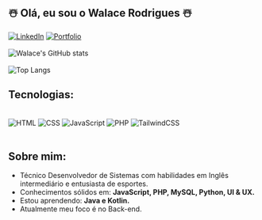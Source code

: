## ☃️ Olá, eu sou o Walace Rodrigues ☃️
[![LinkedIn](https://img.shields.io/badge/LinkedIn-0077B5?style=for-the-badge&logo=linkedin&logoColor=white)](https://www.linkedin.com/in/walace-rodrigues/)
[![Portfolio](https://img.shields.io/badge/Portfolio-%23000000.svg?style=for-the-badge&logo=firefox&logoColor=#FF7139)](https://walace-rodrigues.github.io/portfolio/)<br/><br/>
![Walace's GitHub stats](https://github-readme-stats.vercel.app/api?username=walace-rodrigues&show_icons=true&theme=tokyonight)<br/><br/>
![Top Langs](https://github-readme-stats.vercel.app/api/top-langs/?username=walace-rodrigues&layout=compact)

## Tecnologias:
<div display="inline_block"><br/>
     <img align="center" alt="HTML" src="https://img.shields.io/badge/html5-%23E34F26.svg?style=for-the-badge&logo=html5&logoColor=white">
     <img align="center" alt="CSS" src="https://img.shields.io/badge/css3-%231572B6.svg?style=for-the-badge&logo=css3&logoColor=white">
     <img align="center" alt="JavaScript" src="https://img.shields.io/badge/javascript-%23323330.svg?style=for-the-badge&logo=javascript&logoColor=%23F7DF1E">
     <img align="center" alt="PHP" src="https://img.shields.io/badge/jquery-%230769AD.svg?style=for-the-badge&logo=jquery&logoColor=white](https://img.shields.io/badge/php-%23777BB4.svg?style=for-the-badge&logo=php&logoColor=white">
     <img align="center" alt="TailwindCSS" src="https://img.shields.io/badge/Tailwind_CSS-38B2AC?style=for-the-badge&logo=tailwind-css&logoColor=white">
</div><br/>

## Sobre mim:
- Técnico Desenvolvedor de Sistemas com habilidades em Inglês intermediário e entusiasta de esportes. <br/>
- Conhecimentos sólidos em: <strong>JavaScript, PHP, MySQL, Python, UI & UX.</strong><br/>
- Estou aprendendo: <strong>Java e Kotlin.</strong><br/>
- Atualmente meu foco é no Back-end.


